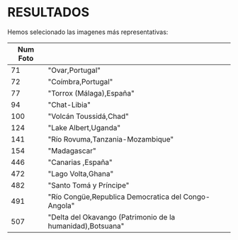 # RESULTADOS
Hemos selecionado las imagenes más representativas:

|Num Foto||
|---------|----------------------------|
|71|"Ovar,Portugal"|
|72|"Coímbra,Portugal"|
|77|"Torrox (Málaga),España"|
|94|"Chat-Libia"|
|100|"Volcán Toussidá,Chad"|
|124|"Lake Albert,Uganda"|
|141|"Río Rovuma,Tanzania-Mozambique"|
|154|"Madagascar"|
|446|"Canarias ,España"|
|472|"Lago Volta,Ghana"|
|482|"Santo Tomá y Príncipe"|
|491|"Río Congüe,Republica Democratica del Congo-Angola"|
|507|"Delta del Okavango (Patrimonio de la humanidad),Botsuana"|
